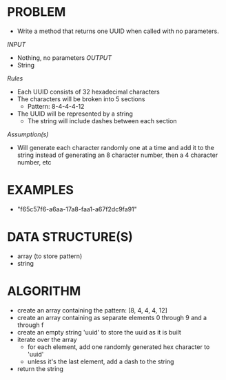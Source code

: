 # PROBLEM
- Write a method that returns one UUID when called with no parameters.

*INPUT*
- Nothing, no parameters
*OUTPUT*
- String

*Rules*
- Each UUID consists of 32 hexadecimal characters
- The characters will be broken into 5 sections
    - Pattern: 8-4-4-4-12
- The UUID will be represented by a string
  - The string will include dashes between each section

*Assumption(s)*
- Will generate each character randomly one at a time and add it to the string instead of generating an 8 character number, then a 4 character number, etc

# EXAMPLES
- "f65c57f6-a6aa-17a8-faa1-a67f2dc9fa91"

# DATA STRUCTURE(S)
- array (to store pattern)
- string

# ALGORITHM
- create an array containing the pattern: [8, 4, 4, 4, 12]
- create an array containing as separate elements 0 through 9 and a through f
- create an empty string 'uuid' to store the uuid as it is built
- iterate over the array
  - for each element, add one randomly generated hex character to 'uuid'
  - unless it's the last element, add a dash to the string
- return the string